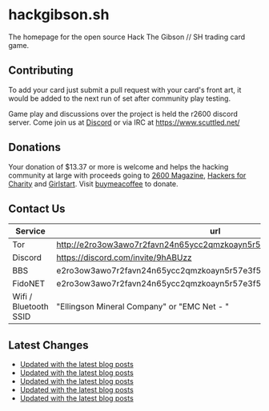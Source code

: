 # hackgibson.sh
The homepage for the open source Hack The Gibson // SH trading card game.


## Contributing

To add your card just submit a pull request with your card's front art, it would be added to the next run of set after community play testing.

Game play and discussions over the project is held the r2600 discord server. Come join us at [Discord](https://discord.com/invite/9hABUzz) or via IRC at https://www.scuttled.net/


## Donations

Your donation of $13.37 or more is welcome and helps the hacking community at large with proceeds going to [2600 Magazine](https://2600.com/), [Hackers for Charity](https://hackersforcharity.org) and [Girlstart](https://girlstart.org).  Visit [buymeacoffee](https://www.buymeacoffee.com/hackgibson.sh) to donate.


## Contact Us

Service | url
-|-
Tor | http://e2ro3ow3awo7r2favn24n65ycc2qmzkoayn5r57e3f56nvjwdcgg32ad.onion
Discord | https://discord.com/invite/9hABUzz
BBS | e2ro3ow3awo7r2favn24n65ycc2qmzkoayn5r57e3f56nvjwdcgg32ad.onion:23
FidoNET | e2ro3ow3awo7r2favn24n65ycc2qmzkoayn5r57e3f56nvjwdcgg32ad.onion:24554
Wifi / Bluetooth SSID | "Ellingson Mineral Company" or "EMC Net - <fidonet address>"

## Latest Changes
<!-- BLOG-POST-LIST:START -->
- [Updated with the latest blog posts](https://github.com/DFW2600/hackgibson.sh/commit/a98f5211d6cd145c71b71246712a5d0d8006cc9a)
- [Updated with the latest blog posts](https://github.com/DFW2600/hackgibson.sh/commit/84d188cc0060d24ec91ac0fda0998fc315daaec7)
- [Updated with the latest blog posts](https://github.com/DFW2600/hackgibson.sh/commit/24b55e91f540ef044bb312d7b70c9a31847f8d74)
- [Updated with the latest blog posts](https://github.com/DFW2600/hackgibson.sh/commit/a77c9e7b3a7ac76652d5f12bf963560da4b7e02e)
- [Updated with the latest blog posts](https://github.com/DFW2600/hackgibson.sh/commit/f228940a6b5679153902a87492eba30a6c0f2334)
<!-- BLOG-POST-LIST:END -->
